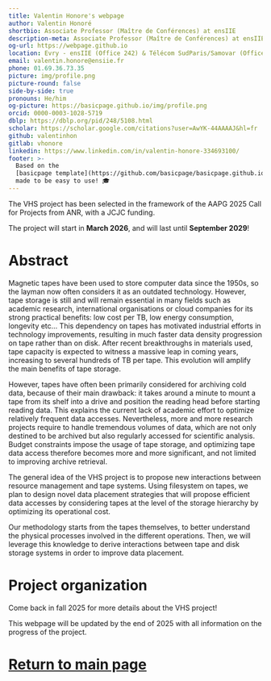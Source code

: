 ```yaml
---
title: Valentin Honore's webpage
author: Valentin Honoré
shortbio: Associate Professor (Maître de Conférences) at ensIIE
description-meta: Associate Professor (Maître de Conférences) at ensIIE
og-url: https://webpage.github.io
location: Evry - ensIIE (Office 242) & Télécom SudParis/Samovar (Office C404)
email: valentin.honore@ensiie.fr
phone: 01.69.36.73.35
picture: img/profile.png
picture-round: false
side-by-side: true
pronouns: He/him
og-picture: https://basicpage.github.io/img/profile.png
orcid: 0000-0003-1028-5719
dblp: https://dblp.org/pid/248/5108.html
scholar: https://scholar.google.com/citations?user=AwYK-44AAAAJ&hl=fr
github: valentinhon
gitlab: vhonore
linkedin: https://www.linkedin.com/in/valentin-honore-334693100/
footer: >-
  Based on the
  [basicpage template](https://github.com/basicpage/basicpage.github.io),
  made to be easy to use! 🎓
---
```



The VHS project has been selected in the framework of the AAPG 2025 Call for Projects from ANR, with a JCJC funding.

The project will start in **March 2026**, and will last until **September 2029**!


# Abstract

Magnetic tapes have been used to store computer data since the 1950s, so the layman now
often considers it as an outdated technology. However, tape storage is still and will remain essential in
many fields such as academic research, international organisations or cloud companies for its strong practical benefits: low cost per TB, low energy consumption, longevity etc...
This dependency on tapes has motivated industrial efforts in technology improvements, resulting in much faster data density progression on tape rather than on
disk. After recent breakthroughs in materials used, tape capacity is expected to witness a massive
leap in coming years, increasing to several hundreds of TB per tape. This evolution will amplify the main benefits of tape storage.

However, tapes have often been primarily considered for archiving cold data, because of their main
drawback: it takes around a minute to mount a tape from its shelf into a drive and position the
reading head before starting reading data. This explains the current lack of academic effort to optimize
relatively frequent data accesses. Nevertheless, more and more research projects require to handle
tremendous volumes of data, which are not only destined to be archived but also regularly accessed
for scientific analysis. Budget constraints impose the usage of tape storage, and optimizing tape data access therefore becomes more and more significant, and not limited to improving archive retrieval.

The general idea of the VHS project is to propose new interactions between resource management
and tape systems. Using filesystem on tapes, we plan to design novel data placement
strategies that will propose efficient data accesses by considering tapes at the level of the storage
hierarchy by optimizing its operational cost.

Our methodology starts from the tapes themselves, to better understand the physical processes involved in the different operations. Then, we will leverage this knowledge to derive interactions between tape and disk storage systems in order to improve data placement.


# Project organization

Come back in fall 2025 for more details about the VHS project!

This webpage will be updated by the end of 2025 with all information on the progress of the project.



# [Return to main page](https://valentinhon.github.io/webpage/)

